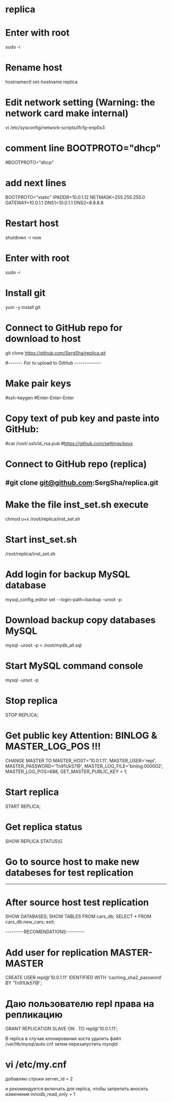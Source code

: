 # replica
# Enter with root
sudo -i

# Rename host
hostnamectl set-hostname replica 

# Edit network setting (Warning: the network card make internal)
vi /etc/sysconfig/network-scripts/ifcfg-enp0s3

# comment line BOOTPROTO="dhcp"
#BOOTPROTO="dhcp"

# add next lines
BOOTPROTO="static"
IPADDR=10.0.1.12
NETMASK=255.255.255.0
GATEWAY=10.0.1.1
DNS1=10.0.1.1
DNS2=8.8.8.8

# Restart host
shutdown -r now

# Enter with root
sudo -i

# Install git
yum -y install git

# Connect to GitHub repo for download to host
git clone https://github.com/SergSha/replica.git

#------- For to upload to GitHub -------------
# Make pair keys
#ssh-keygen #Enter-Enter-Enter
# Copy text of pub key and paste into GitHub:
#cat /root/.ssh/id_rsa.pub
#https://github.com/settings/keys
# Connect to GitHub repo (replica)
#git clone git@github.com:SergSha/replica.git
------------------------------------------------

# Make the file inst_set.sh execute
chmod u+x /root/replica/inst_set.sh

# Start inst_set.sh
/root/replica/inst_set.sh

# Add login for backup MySQL database
mysql_config_editor set --login-path=backup -uroot -p

# Download backup copy databases MySQL
mysql -uroot -p < /root/mydb_all.sql

# Start MySQL command console
mysql -uroot -p

# Stop replica
STOP REPLICA;

# Get public key Attention: BINLOG & MASTER_LOG_POS !!!
CHANGE MASTER TO MASTER_HOST='10.0.1.11', MASTER_USER='repl', MASTER_PASSWORD='Tn91Uk57@', MASTER_LOG_FILE='binlog.000002', MASTER_LOG_POS=688, GET_MASTER_PUBLIC_KEY = 1;

# Start replica
START REPLICA;

# Get replica status
SHOW REPLICA STATUS\G

# Go to source host to make new databeses for test replication
----------------------------------------------------
# After source host test replication
SHOW DATABASES;
SHOW TABLES FROM cars_db;
SELECT * FROM cars_db.new_cars;
exit;

---------RECOMENDATIONS---------
# Add user for replication MASTER-MASTER
CREATE USER repl@'10.0.1.11' IDENTIFIED WITH 'caching_sha2_password' BY 'Tn91Uk57@';

# Даю пользователю repl права на репликацию
GRANT REPLICATION SLAVE ON *.* TO repl@'10.0.1.11';

В replica в случае клонирования хоста удалить файл
/var/lib/mysql/auto.cnf
затем перезапустить mysqld

# vi /etc/my.cnf
добавляю строки
server_id = 2

и рекомендуется включать для replica, чтобы запретить вносить изменения
innodb_read_only = 1
